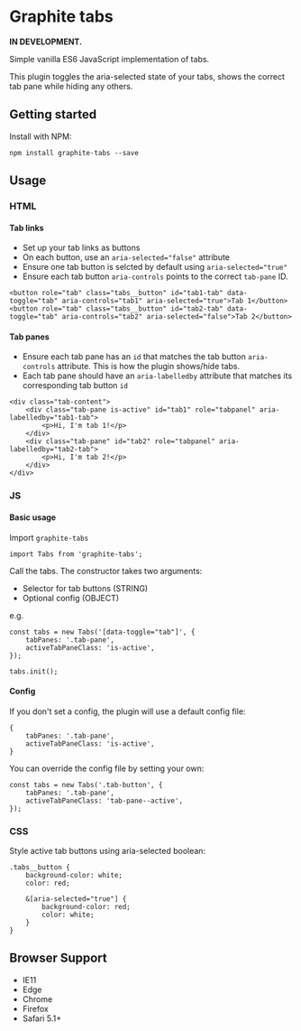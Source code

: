 # Graphite tabs

**IN DEVELOPMENT.**

Simple vanilla ES6 JavaScript implementation of tabs.

This plugin toggles the aria-selected state of your tabs, shows the correct tab pane while hiding any others.

## Getting started

Install with NPM:
```
npm install graphite-tabs --save
```

## Usage


### HTML
#### Tab links
* Set up your tab links as buttons
* On each button, use an `aria-selected="false"` attribute
* Ensure one tab button is selcted by default using `aria-selected="true"`
* Ensure each tab button `aria-controls` points to the correct `tab-pane` ID.

```
<button role="tab" class="tabs__button" id="tab1-tab" data-toggle="tab" aria-controls="tab1" aria-selected="true">Tab 1</button>
<button role="tab" class="tabs__button" id="tab2-tab" data-toggle="tab" aria-controls="tab2" aria-selected="false">Tab 2</button>
```

#### Tab panes
* Ensure each tab pane has an `id` that matches the tab button `aria-controls` attribute. This is how the plugin shows/hide tabs.
* Each tab pane should have an `aria-labelledby` attribute that matches its corresponding tab button `id`
```
<div class="tab-content">
    <div class="tab-pane is-active" id="tab1" role="tabpanel" aria-labelledby="tab1-tab">
        <p>Hi, I'm tab 1!</p>
    </div>
    <div class="tab-pane" id="tab2" role="tabpanel" aria-labelledby="tab2-tab">
        <p>Hi, I'm tab 2!</p>
    </div>
</div>
```

### JS

#### Basic usage

Import `graphite-tabs`
```
import Tabs from 'graphite-tabs';
```

Call the tabs. The constructor takes two arguments:
* Selector for tab buttons (STRING)
* Optional config (OBJECT)

e.g.
```
const tabs = new Tabs('[data-toggle="tab"]', {
    tabPanes: '.tab-pane',
    activeTabPaneClass: 'is-active',
});

tabs.init();
```

#### Config
If you don't set a config, the plugin will use a default config file:

```
{
    tabPanes: '.tab-pane',
    activeTabPaneClass: 'is-active',
}
```

You can override the config file by setting your own:

```
const tabs = new Tabs('.tab-button', {
    tabPanes: '.tab-pane',
    activeTabPaneClass: 'tab-pane--active',
});
```

### CSS
Style active tab buttons using aria-selected boolean:
```
.tabs__button {
    background-color: white;
    color: red;

    &[aria-selected="true"] {
        background-color: red;
        color: white;
    }
}
```

## Browser Support
* IE11
* Edge
* Chrome
* Firefox
* Safari 5.1+
